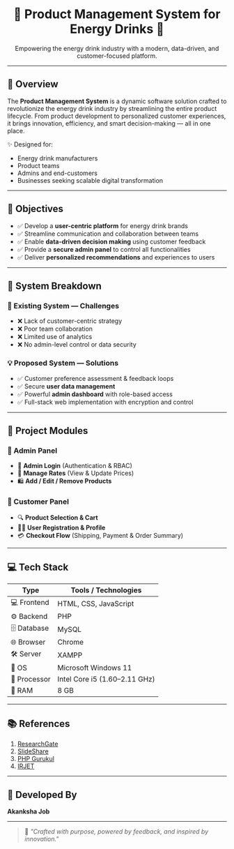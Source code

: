 <h1 align="center">🚀 Product Management System for Energy Drinks 🥤</h1>
<p align="center">Empowering the energy drink industry with a modern, data-driven, and customer-focused platform.</p>

---

## 📌 Overview

The **Product Management System** is a dynamic software solution crafted to revolutionize the energy drink industry by streamlining the entire product lifecycle. From product development to personalized customer experiences, it brings innovation, efficiency, and smart decision-making — all in one place.

✨ Designed for:
- Energy drink manufacturers
- Product teams
- Admins and end-customers  
- Businesses seeking scalable digital transformation

---

## 🎯 Objectives

- ✅ Develop a **user-centric platform** for energy drink brands
- ✅ Streamline communication and collaboration between teams
- ✅ Enable **data-driven decision making** using customer feedback
- ✅ Provide a **secure admin panel** to control all functionalities
- ✅ Deliver **personalized recommendations** and experiences to users

---

## 🧠 System Breakdown

### 🔎 Existing System — Challenges
- ❌ Lack of customer-centric strategy
- ❌ Poor team collaboration
- ❌ Limited use of analytics
- ❌ No admin-level control or data security

### 💡 Proposed System — Solutions
- ✅ Customer preference assessment & feedback loops
- ✅ Secure **user data management**
- ✅ Powerful **admin dashboard** with role-based access
- ✅ Full-stack web implementation with encryption and control

---

## 🧩 Project Modules

### 👑 Admin Panel
- 🔐 **Admin Login** (Authentication & RBAC)
- 💸 **Manage Rates** (View & Update Prices)
- 🛍️ **Add / Edit / Remove Products**

### 🛒 Customer Panel
- 🔍 **Product Selection & Cart**
- 🙋‍♂️ **User Registration & Profile**
- 💳 **Checkout Flow** (Shipping, Payment & Order Summary)

---

## 💻 Tech Stack

| Type               | Tools / Technologies            |
|--------------------|----------------------------------|
| 💻 Frontend        | HTML, CSS, JavaScript            |
| ⚙️ Backend         | PHP                              |
| 🗄️ Database        | MySQL                            |
| 🌐 Browser         | Chrome                           |
| 🛠️ Server          | XAMPP                            |
| 💽 OS              | Microsoft Windows 11             |
| 🔧 Processor       | Intel Core i5 (1.60–2.11 GHz)     |
| 🧠 RAM             | 8 GB                             |

---

## 📚 References

1. [ResearchGate](https://www.researchgate.net)  
2. [SlideShare](https://www.slideshare.net/apevp)  
3. [PHP Gurukul](https://phpgurukul.com)  
4. [IRJET](https://www.irjet.net)  

---

## 🏁 Developed By

**Akanksha Job** 


---

> 🌟 *"Crafted with purpose, powered by feedback, and inspired by innovation."*